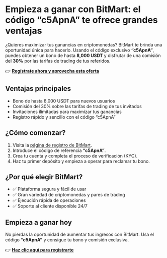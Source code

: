 <h1>Empieza a ganar con BitMart: el código “c5ApnA” te ofrece grandes ventajas</h1>

  <p>
    ¿Quieres maximizar tus ganancias en criptomonedas? BitMart te brinda una oportunidad única para hacerlo. Usando el código exclusivo <strong>“c5ApnA”</strong>, puedes obtener un bono de hasta <strong>8,000 USDT</strong> y disfrutar de una comisión del <strong>30%</strong> por las tarifas de trading de tus referidos.
  </p>

  <p>
    👉 <strong><a href="https://www.bitmart.com/invite/c5ApnA/en" target="_blank" rel="noopener noreferrer">Regístrate ahora y aprovecha esta oferta</a></strong>
  </p>

  <h2>Ventajas principales</h2>
  <ul>
    <li>Bono de hasta 8,000 USDT para nuevos usuarios</li>
    <li>Comisión del 30% sobre las tarifas de trading de tus invitados</li>
    <li>Invitaciones ilimitadas para maximizar tus ganancias</li>
    <li>Registro rápido y sencillo con el código “c5ApnA”</li>
  </ul>

  <h2>¿Cómo comenzar?</h2>
  <ol>
    <li>Visita la <a href="https://www.bitmart.com/invite/c5ApnA/en" target="_blank" rel="noopener noreferrer">página de registro de BitMart</a>.</li>
    <li>Introduce el código de referencia <strong>“c5ApnA”</strong>.</li>
    <li>Crea tu cuenta y completa el proceso de verificación (KYC).</li>
    <li>Haz tu primer depósito y empieza a operar para reclamar tu bono.</li>
  </ol>

  <h2>¿Por qué elegir BitMart?</h2>
  <ul>
    <li>✅ Plataforma segura y fácil de usar</li>
    <li>✅ Gran variedad de criptomonedas y pares de trading</li>
    <li>✅ Ejecución rápida de operaciones</li>
    <li>✅ Soporte al cliente disponible 24/7</li>
  </ul>

  <h2>Empieza a ganar hoy</h2>
  <p>
    No pierdas la oportunidad de aumentar tus ingresos con BitMart. Usa el código <strong>“c5ApnA”</strong> y consigue tu bono y comisión exclusiva.
  </p>

  <p>
    👉 <strong><a href="https://www.bitmart.com/invite/c5ApnA/en" target="_blank" rel="noopener noreferrer">Haz clic aquí para registrarte</a></strong>
  </p>

</body>
</html>
